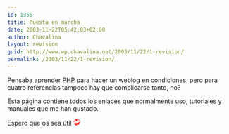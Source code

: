 ```yaml
---
id: 1355
title: Puesta en marcha
date: 2003-11-22T05:42:03+02:00
author: Chavalina
layout: revision
guid: http://www.wp.chavalina.net/2003/11/22/1-revision/
permalink: /2003/11/22/1-revision/
---
```

<p align="left">
  Pensaba aprender <acronym title="Hypertext PreProcessor">PHP</acronym> para hacer un weblog en condiciones, pero para cuatro referencias tampoco hay que complicarse tanto, no?
</p>

<p align="left">
  Esta p&aacute;gina contiene todos los enlaces que normalmente uso, tutoriales y manuales que me han gustado.
</p>

<p align="left">
  Espero que os sea &uacute;til <img src="/imagenes/emoticonos/beso.gif" alt="emo" />
</p>